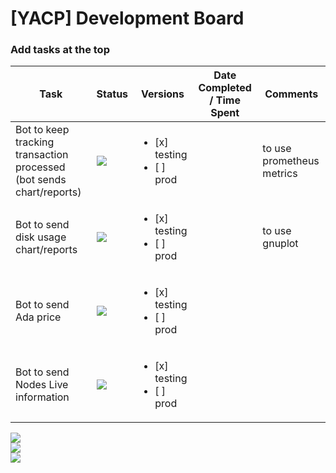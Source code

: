 # [YACP] Development Board

### Add tasks at the top

| Task           | Status | Versions | Date Completed / Time Spent | Comments | 
|----------------|---------------|---------------|----------------|-----------|
| Bot to keep tracking transaction processed (bot sends chart/reports) |![](https://badgen.net/badge/status/in%20progress/orange)  |<ul><li>[x] testing</li><li>[ ] prod</li></ul>|  |to use prometheus metrics
| Bot to send disk usage chart/reports |![](https://badgen.net/badge/status/in%20progress/orange)  |<ul><li>[x] testing</li><li>[ ] prod</li></ul>|  |to use gnuplot
| Bot to send Ada price |![](https://badgen.net/badge/status/in%20progress/orange)|<ul><li>[x] testing</li><li>[ ] prod</li></ul>|  |
| Bot to send Nodes Live information |![](https://badgen.net/badge/status/in%20progress/orange)|<ul><li>[x] testing</li><li>[ ] prod</li></ul>|  |

![](https://badgen.net/badge/status/in%20progress/orange)  
![](https://badgen.net/badge/status/todo/gray)  
![](https://badgen.net/badge/status/done/green)  
